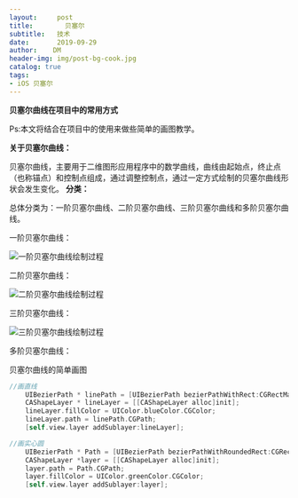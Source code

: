 ```yaml
---
layout:     post
title:        贝塞尔
subtitle:   技术
date:       2019-09-29
author:    DM
header-img: img/post-bg-cook.jpg
catalog: true
tags:
- iOS 贝塞尔
---
```


**贝塞尔曲线在项目中的常用方式**

Ps:本文将结合在项目中的使用来做些简单的画图教学。

**关于贝塞尔曲线：**

贝塞尔曲线，主要用于二维图形应用程序中的数学曲线，曲线由起始点，终止点（也称锚点）和控制点组成，通过调整控制点，通过一定方式绘制的贝塞尔曲线形状会发生变化。
**分类：**

总体分类为：一阶贝塞尔曲线、二阶贝塞尔曲线、三阶贝塞尔曲线和多阶贝塞尔曲线。

一阶贝塞尔曲线：

![一阶贝塞尔曲线绘制过程](https://user-gold-cdn.xitu.io/2018/8/28/16580bfa851b3efe?imageslim)

二阶贝塞尔曲线：

![二阶贝塞尔曲线绘制过程](https://user-gold-cdn.xitu.io/2018/8/28/16580c01d391bd2b?imageslim)

三阶贝塞尔曲线：

![三阶贝塞尔曲线绘制过程](https://user-gold-cdn.xitu.io/2018/8/28/16580c05ecb4ae6e?imageslim)

多阶贝塞尔曲线：


贝塞尔曲线的简单画图

```objective-c
//画直线
    UIBezierPath * linePath = [UIBezierPath bezierPathWithRect:CGRectMake(100, 100, 100, 1)];
    CAShapeLayer * lineLayer = [[CAShapeLayer alloc]init];
    lineLayer.fillColor = UIColor.blueColor.CGColor;
    lineLayer.path = linePath.CGPath;
    [self.view.layer addSublayer:lineLayer];
```

```objective-c
//画实心圆
    UIBezierPath * Path = [UIBezierPath bezierPathWithRoundedRect:CGRectMake(100, 100, 100, 100) cornerRadius:50];
    CAShapeLayer *layer = [[CAShapeLayer alloc]init];
    layer.path = Path.CGPath;
    layer.fillColor = UIColor.greenColor.CGColor;
    [self.view.layer addSublayer:layer];
```

```objective-c
   
```











